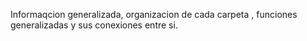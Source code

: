 Informaqcion generalizada, organizacion de cada carpeta , funciones generalizadas y sus conexiones entre si.
